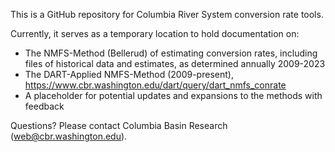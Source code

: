 This is a GitHub repository for Columbia River System conversion rate tools. 

Currently, it serves as a temporary location to hold documentation on:
- The NMFS-Method (Bellerud) of estimating conversion rates, including files of historical data and estimates, as determined annually 2009-2023
- The DART-Applied NMFS-Method (2009-present), https://www.cbr.washington.edu/dart/query/dart_nmfs_conrate
- A placeholder for potential updates and expansions to the methods with feedback

Questions? Please contact Columbia Basin Research (web@cbr.washington.edu).
